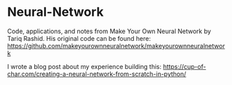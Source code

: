 # Neural-Network
Code, applications, and notes from Make Your Own Neural Network by Tariq Rashid. 
His original code can be found here: https://github.com/makeyourownneuralnetwork/makeyourownneuralnetwork

I wrote a blog post about my experience building this:
https://cup-of-char.com/creating-a-neural-network-from-scratch-in-python/ 

